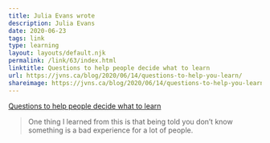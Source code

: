 ```yaml
---
title: Julia Evans wrote
description: Julia Evans
date: 2020-06-23
tags: link
type: learning
layout: layouts/default.njk
permalink: /link/63/index.html
linktitle: Questions to help people decide what to learn
url: https://jvns.ca/blog/2020/06/14/questions-to-help-you-learn/
shareimage: https://jvns.ca/blog/2020/06/14/questions-to-help-you-learn/
---
```


[Questions to help people decide what to learn](https://jvns.ca/blog/2020/06/14/questions-to-help-you-learn/)

> One thing I learned from this is that being told you don’t know something is a bad experience for a lot of people.
